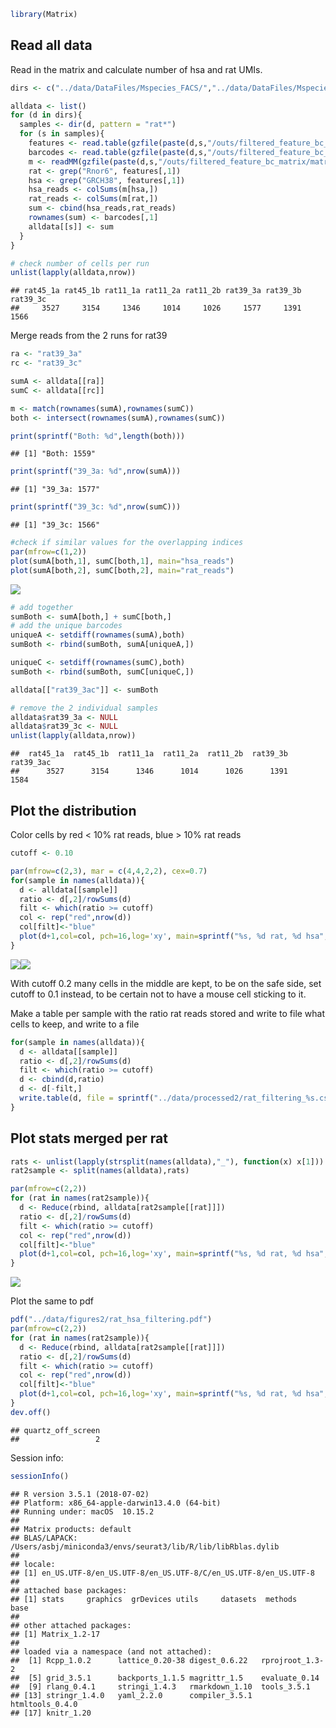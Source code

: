 ``` r
library(Matrix)
```

Read all data
-------------

Read in the matrix and calculate number of hsa and rat UMIs.

``` r
dirs <- c("../data/DataFiles/Mspecies_FACS/","../data/DataFiles/Mspecies_NotFACS/")

alldata <- list()
for (d in dirs){
  samples <- dir(d, pattern = "rat*")
  for (s in samples){
    features <- read.table(gzfile(paste(d,s,"/outs/filtered_feature_bc_matrix/features.tsv.gz", sep='')), header=F)
    barcodes <- read.table(gzfile(paste(d,s,"/outs/filtered_feature_bc_matrix/barcodes.tsv.gz", sep='')), header=F)
    m <- readMM(gzfile(paste(d,s,"/outs/filtered_feature_bc_matrix/matrix.mtx.gz", sep='')))
    rat <- grep("Rnor6", features[,1])
    hsa <- grep("GRCH38", features[,1])
    hsa_reads <- colSums(m[hsa,])
    rat_reads <- colSums(m[rat,])
    sum <- cbind(hsa_reads,rat_reads)
    rownames(sum) <- barcodes[,1]
    alldata[[s]] <- sum
  }
}

# check number of cells per run
unlist(lapply(alldata,nrow))
```

    ## rat45_1a rat45_1b rat11_1a rat11_2a rat11_2b rat39_3a rat39_3b rat39_3c 
    ##     3527     3154     1346     1014     1026     1577     1391     1566

Merge reads from the 2 runs for rat39

``` r
ra <- "rat39_3a"
rc <- "rat39_3c"

sumA <- alldata[[ra]]
sumC <- alldata[[rc]]

m <- match(rownames(sumA),rownames(sumC))
both <- intersect(rownames(sumA),rownames(sumC))

print(sprintf("Both: %d",length(both)))
```

    ## [1] "Both: 1559"

``` r
print(sprintf("39_3a: %d",nrow(sumA)))
```

    ## [1] "39_3a: 1577"

``` r
print(sprintf("39_3c: %d",nrow(sumC)))
```

    ## [1] "39_3c: 1566"

``` r
#check if similar values for the overlapping indices
par(mfrow=c(1,2))
plot(sumA[both,1], sumC[both,1], main="hsa_reads")
plot(sumA[both,2], sumC[both,2], main="rat_reads")
```

![](Check_rno_vs_hsa_files/figure-markdown_github/unnamed-chunk-1-1.png)

``` r
# add together
sumBoth <- sumA[both,] + sumC[both,]
# add the unique barcodes 
uniqueA <- setdiff(rownames(sumA),both)
sumBoth <- rbind(sumBoth, sumA[uniqueA,])

uniqueC <- setdiff(rownames(sumC),both)
sumBoth <- rbind(sumBoth, sumC[uniqueC,])

alldata[["rat39_3ac"]] <- sumBoth

# remove the 2 individual samples
alldata$rat39_3a <- NULL
alldata$rat39_3c <- NULL
unlist(lapply(alldata,nrow))
```

    ##  rat45_1a  rat45_1b  rat11_1a  rat11_2a  rat11_2b  rat39_3b rat39_3ac 
    ##      3527      3154      1346      1014      1026      1391      1584

Plot the distribution
---------------------

Color cells by red \< 10% rat reads, blue \> 10% rat reads

``` r
cutoff <- 0.10

par(mfrow=c(2,3), mar = c(4,4,2,2), cex=0.7)
for(sample in names(alldata)){
  d <- alldata[[sample]]
  ratio <- d[,2]/rowSums(d)
  filt <- which(ratio >= cutoff)
  col <- rep("red",nrow(d))
  col[filt]<-"blue"
  plot(d+1,col=col, pch=16,log='xy', main=sprintf("%s, %d rat, %d hsa",sample, length(filt), nrow(d)-length(filt)))
}
```

![](Check_rno_vs_hsa_files/figure-markdown_github/plot-1.png)![](Check_rno_vs_hsa_files/figure-markdown_github/plot-2.png)

With cutoff 0.2 many cells in the middle are kept, to be on the safe
side, set cutoff to 0.1 instead, to be certain not to have a mouse cell
sticking to it.

Make a table per sample with the ratio rat reads stored and write to
file what cells to keep, and write to a file

``` r
for(sample in names(alldata)){
  d <- alldata[[sample]]
  ratio <- d[,2]/rowSums(d)
  filt <- which(ratio >= cutoff)
  d <- cbind(d,ratio)
  d <- d[-filt,]
  write.table(d, file = sprintf("../data/processed2/rat_filtering_%s.csv", sample), sep=",", quote=F)
}
```

Plot stats merged per rat
-------------------------

``` r
rats <- unlist(lapply(strsplit(names(alldata),"_"), function(x) x[1]))
rat2sample <- split(names(alldata),rats)

par(mfrow=c(2,2))
for (rat in names(rat2sample)){
  d <- Reduce(rbind, alldata[rat2sample[[rat]]])
  ratio <- d[,2]/rowSums(d)
  filt <- which(ratio >= cutoff)
  col <- rep("red",nrow(d))
  col[filt]<-"blue"
  plot(d+1,col=col, pch=16,log='xy', main=sprintf("%s, %d rat, %d hsa",rat, length(filt), nrow(d)-length(filt)), ylab="Rat reads", xlab="Hsa reads")
}
```

![](Check_rno_vs_hsa_files/figure-markdown_github/unnamed-chunk-3-1.png)

Plot the same to pdf

``` r
pdf("../data/figures2/rat_hsa_filtering.pdf")
par(mfrow=c(2,2))
for (rat in names(rat2sample)){
  d <- Reduce(rbind, alldata[rat2sample[[rat]]])
  ratio <- d[,2]/rowSums(d)
  filt <- which(ratio >= cutoff)
  col <- rep("red",nrow(d))
  col[filt]<-"blue"
  plot(d+1,col=col, pch=16,log='xy', main=sprintf("%s, %d rat, %d hsa",rat, length(filt), nrow(d)-length(filt)), ylab="Rat reads", xlab="Hsa reads")
}
dev.off()
```

    ## quartz_off_screen 
    ##                 2

Session info:

``` r
sessionInfo()
```

    ## R version 3.5.1 (2018-07-02)
    ## Platform: x86_64-apple-darwin13.4.0 (64-bit)
    ## Running under: macOS  10.15.2
    ## 
    ## Matrix products: default
    ## BLAS/LAPACK: /Users/asbj/miniconda3/envs/seurat3/lib/R/lib/libRblas.dylib
    ## 
    ## locale:
    ## [1] en_US.UTF-8/en_US.UTF-8/en_US.UTF-8/C/en_US.UTF-8/en_US.UTF-8
    ## 
    ## attached base packages:
    ## [1] stats     graphics  grDevices utils     datasets  methods   base     
    ## 
    ## other attached packages:
    ## [1] Matrix_1.2-17
    ## 
    ## loaded via a namespace (and not attached):
    ##  [1] Rcpp_1.0.2      lattice_0.20-38 digest_0.6.22   rprojroot_1.3-2
    ##  [5] grid_3.5.1      backports_1.1.5 magrittr_1.5    evaluate_0.14  
    ##  [9] rlang_0.4.1     stringi_1.4.3   rmarkdown_1.10  tools_3.5.1    
    ## [13] stringr_1.4.0   yaml_2.2.0      compiler_3.5.1  htmltools_0.4.0
    ## [17] knitr_1.20
